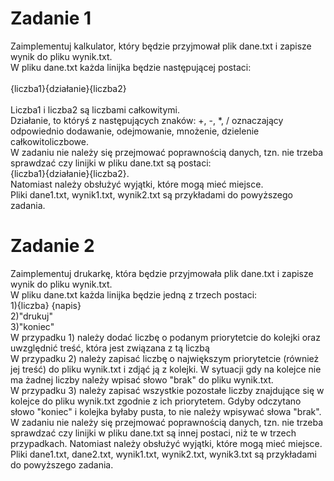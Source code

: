 # Zadanie 1
Zaimplementuj kalkulator, który będzie przyjmował plik dane.txt i zapisze wynik do pliku wynik.txt.
<br>
W pliku dane.txt każda linijka będzie następującej postaci:
<br>
<br>
{liczba1}{działanie}{liczba2}
<br>
<br>
Liczba1 i liczba2 są liczbami całkowitymi.
<br>
Działanie, to któryś z następujących znaków: +, -, *, /
oznaczający odpowiednio dodawanie, odejmowanie, mnożenie, dzielenie całkowitoliczbowe.
<br>
W zadaniu nie należy się przejmować poprawnością danych, tzn. nie trzeba sprawdzać czy linijki w pliku dane.txt są postaci:
<br>
{liczba1}{działanie}{liczba2}.
<br>
Natomiast należy obsłużyć wyjątki, które mogą mieć miejsce.
<br>
Pliki dane1.txt, wynik1.txt, wynik2.txt są przykładami do powyższego zadania.

# Zadanie 2
Zaimplementuj drukarkę, która będzie przyjmowała plik dane.txt i zapisze wynik do pliku wynik.txt.
<br>
W pliku dane.txt każda linijka będzie jedną z trzech postaci:
<br>
1){liczba} {napis}
<br>
2)"drukuj"
<br>
3)"koniec"
<br>
W przypadku 1) należy dodać liczbę o podanym priorytetcie do kolejki oraz uwzględnić treść, która jest związana z tą liczbą
<br>
W przypadku 2) należy zapisać liczbę o największym priorytetcie (również jej treść) do pliku wynik.txt i zdjąć ją z kolejki.
W sytuacji gdy na kolejce nie ma żadnej liczby należy wpisać słowo "brak" do pliku wynik.txt.
<br>
W przypadku 3) należy zapisać wszystkie pozostałe liczby znajdujące się w kolejce do pliku wynik.txt zgodnie z ich priorytetem.
Gdyby odczytano słowo "koniec" i kolejka byłaby pusta, to nie należy wpisywać słowa "brak".
<br>
W zadaniu nie należy się przejmować poprawnością danych, tzn. nie trzeba sprawdzać czy linijki w pliku dane.txt są innej postaci, niż te w trzech przypadkach.
Natomiast należy obsłużyć wyjątki, które mogą mieć miejsce.
<br>
Pliki dane1.txt, dane2.txt, wynik1.txt, wynik2.txt, wynik3.txt są przykładami do powyższego zadania.



